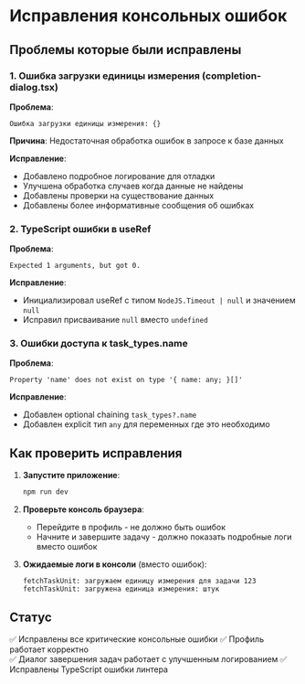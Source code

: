 # Исправления консольных ошибок

## Проблемы которые были исправлены

### 1. Ошибка загрузки единицы измерения (completion-dialog.tsx)

**Проблема**: 
```
Ошибка загрузки единицы измерения: {}
```

**Причина**: Недостаточная обработка ошибок в запросе к базе данных

**Исправление**:
- Добавлено подробное логирование для отладки
- Улучшена обработка случаев когда данные не найдены
- Добавлены проверки на существование данных
- Добавлены более информативные сообщения об ошибках

### 2. TypeScript ошибки в useRef

**Проблема**: 
```
Expected 1 arguments, but got 0.
```

**Исправление**:
- Инициализировал useRef с типом `NodeJS.Timeout | null` и значением `null`
- Исправил присваивание `null` вместо `undefined`

### 3. Ошибки доступа к task_types.name

**Проблема**:
```
Property 'name' does not exist on type '{ name: any; }[]'
```

**Исправление**:
- Добавлен optional chaining `task_types?.name`
- Добавлен explicit тип `any` для переменных где это необходимо

## Как проверить исправления

1. **Запустите приложение**:
   ```bash
   npm run dev
   ```

2. **Проверьте консоль браузера**:
   - Перейдите в профиль - не должно быть ошибок
   - Начните и завершите задачу - должно показать подробные логи вместо ошибок

3. **Ожидаемые логи в консоли** (вместо ошибок):
   ```
   fetchTaskUnit: загружаем единицу измерения для задачи 123
   fetchTaskUnit: загружена единица измерения: штук
   ```

## Статус
✅ Исправлены все критические консольные ошибки
✅ Профиль работает корректно  
✅ Диалог завершения задач работает с улучшенным логированием
✅ Исправлены TypeScript ошибки линтера 